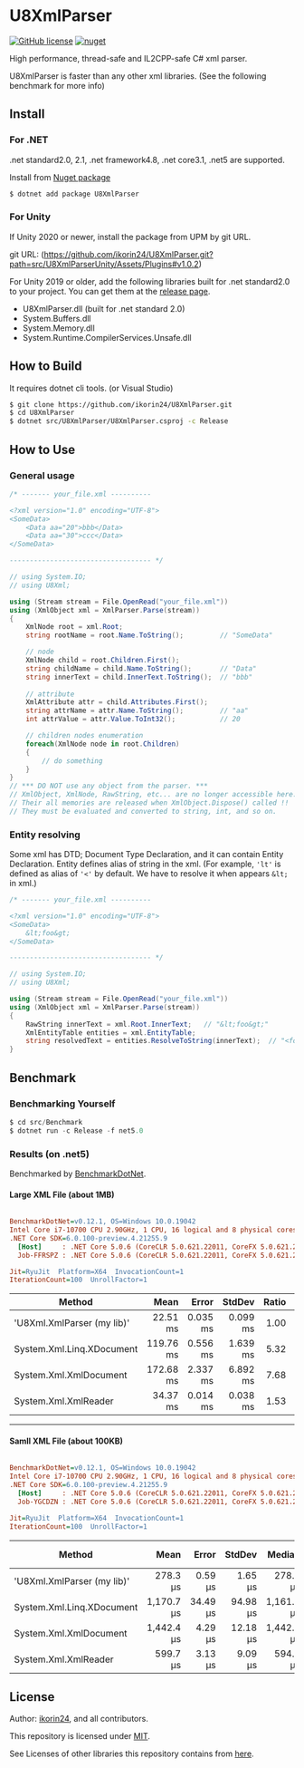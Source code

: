 # U8XmlParser

[![GitHub license](https://img.shields.io/github/license/ikorin24/U8XmlParser?color=FF8821)](https://github.com/ikorin24/U8XmlParser/blob/master/LICENSE)
[![nuget](https://img.shields.io/badge/nuget-v1.0.2-FF8821)](https://www.nuget.org/packages/U8XmlParser)

High performance, thread-safe and IL2CPP-safe C# xml parser.

U8XmlParser is faster than any other xml libraries. (See the following benchmark for more info)

## Install

### For .NET

.net standard2.0, 2.1, .net framework4.8, .net core3.1, .net5 are supported.

Install from [Nuget package](https://www.nuget.org/packages/U8XmlParser/)

```sh
$ dotnet add package U8XmlParser
```

### For Unity

If Unity 2020 or newer, install the package from UPM by git URL.

git URL: (https://github.com/ikorin24/U8XmlParser.git?path=src/U8XmlParserUnity/Assets/Plugins#v1.0.2)

For Unity 2019 or older, add the following libraries built for .net standard2.0 to your project.
You can get them at the [release page](https://github.com/ikorin24/U8XmlParser/releases).

- U8XmlParser.dll (built for .net standard 2.0)
- System.Buffers.dll
- System.Memory.dll
- System.Runtime.CompilerServices.Unsafe.dll

## How to Build

It requires dotnet cli tools. (or Visual Studio)

```sh
$ git clone https://github.com/ikorin24/U8XmlParser.git
$ cd U8XmlParser
$ dotnet src/U8XmlParser/U8XmlParser.csproj -c Release
```

## How to Use

### General usage

```cs
/* ------- your_file.xml ----------

<?xml version="1.0" encoding="UTF-8">
<SomeData>
    <Data aa="20">bbb</Data>
    <Data aa="30">ccc</Data>
</SomeData>

----------------------------------- */

// using System.IO;
// using U8Xml;

using (Stream stream = File.OpenRead("your_file.xml"))
using (XmlObject xml = XmlParser.Parse(stream))
{
    XmlNode root = xml.Root;
    string rootName = root.Name.ToString();         // "SomeData"

    // node
    XmlNode child = root.Children.First();
    string childName = child.Name.ToString();       // "Data"
    string innerText = child.InnerText.ToString();  // "bbb"
    
    // attribute
    XmlAttribute attr = child.Attributes.First();
    string attrName = attr.Name.ToString();         // "aa"
    int attrValue = attr.Value.ToInt32();           // 20

    // children nodes enumeration
    foreach(XmlNode node in root.Children)
    {
        // do something
    }
}
// *** DO NOT use any object from the parser. ***
// XmlObject, XmlNode, RawString, etc... are no longer accessible here.
// Their all memories are released when XmlObject.Dispose() called !!
// They must be evaluated and converted to string, int, and so on.
```

### Entity resolving

Some xml has DTD; Document Type Declaration, and it can contain Entity Declaration. Entity defines alias of string in the xml. (For example, `'lt'` is defined as alias of `'<'` by default. We have to resolve it when  appears `&lt;` in xml.)

```cs
/* ------- your_file.xml ----------

<?xml version="1.0" encoding="UTF-8">
<SomeData>
    &lt;foo&gt;
</SomeData>

----------------------------------- */

// using System.IO;
// using U8Xml;

using (Stream stream = File.OpenRead("your_file.xml"))
using (XmlObject xml = XmlParser.Parse(stream))
{
    RawString innerText = xml.Root.InnerText;   // "&lt;foo&gt;"
    XmlEntityTable entities = xml.EntityTable;
    string resolvedText = entities.ResolveToString(innerText);  // "<foo>"
}
```

## Benchmark

### Benchmarking Yourself

```cs
$ cd src/Benchmark
$ dotnet run -c Release -f net5.0
```

### Results (on .net5)

Benchmarked by [BenchmarkDotNet](https://github.com/dotnet/BenchmarkDotNet).

#### Large XML File (about 1MB)

``` ini

BenchmarkDotNet=v0.12.1, OS=Windows 10.0.19042
Intel Core i7-10700 CPU 2.90GHz, 1 CPU, 16 logical and 8 physical cores
.NET Core SDK=6.0.100-preview.4.21255.9
  [Host]     : .NET Core 5.0.6 (CoreCLR 5.0.621.22011, CoreFX 5.0.621.22011), X64 RyuJIT
  Job-FFRSPZ : .NET Core 5.0.6 (CoreCLR 5.0.621.22011, CoreFX 5.0.621.22011), X64 RyuJIT

Jit=RyuJit  Platform=X64  InvocationCount=1  
IterationCount=100  UnrollFactor=1  

```
|                     Method |      Mean |    Error |   StdDev | Ratio | RatioSD | Rank |      Gen 0 |     Gen 1 |     Gen 2 |  Allocated |
|--------------------------- |----------:|---------:|---------:|------:|--------:|-----:|-----------:|----------:|----------:|-----------:|
| &#39;U8Xml.XmlParser (my lib)&#39; |  22.51 ms | 0.035 ms | 0.099 ms |  1.00 |    0.00 |    1 |          - |         - |         - |       64 B |
|  System.Xml.Linq.XDocument | 119.76 ms | 0.556 ms | 1.639 ms |  5.32 |    0.08 |    3 |  7000.0000 | 4000.0000 | 1000.0000 | 51898640 B |
|     System.Xml.XmlDocument | 172.68 ms | 2.337 ms | 6.892 ms |  7.68 |    0.30 |    4 | 10000.0000 | 5000.0000 | 1000.0000 | 76709520 B |
|       System.Xml.XmlReader |  34.37 ms | 0.014 ms | 0.038 ms |  1.53 |    0.01 |    2 |          - |         - |         - |   132712 B |

---

#### Samll XML File (about 100KB)

``` ini

BenchmarkDotNet=v0.12.1, OS=Windows 10.0.19042
Intel Core i7-10700 CPU 2.90GHz, 1 CPU, 16 logical and 8 physical cores
.NET Core SDK=6.0.100-preview.4.21255.9
  [Host]     : .NET Core 5.0.6 (CoreCLR 5.0.621.22011, CoreFX 5.0.621.22011), X64 RyuJIT
  Job-YGCDZN : .NET Core 5.0.6 (CoreCLR 5.0.621.22011, CoreFX 5.0.621.22011), X64 RyuJIT

Jit=RyuJit  Platform=X64  InvocationCount=1  
IterationCount=100  UnrollFactor=1  

```
|                     Method |       Mean |    Error |   StdDev |     Median | Ratio | RatioSD | Rank | Gen 0 | Gen 1 | Gen 2 | Allocated |
|--------------------------- |-----------:|---------:|---------:|-----------:|------:|--------:|-----:|------:|------:|------:|----------:|
| &#39;U8Xml.XmlParser (my lib)&#39; |   278.3 μs |  0.59 μs |  1.65 μs |   278.4 μs |  1.00 |    0.00 |    1 |     - |     - |     - |      64 B |
|  System.Xml.Linq.XDocument | 1,170.7 μs | 34.49 μs | 94.98 μs | 1,161.3 μs |  4.21 |    0.34 |    3 |     - |     - |     - |  547336 B |
|     System.Xml.XmlDocument | 1,442.4 μs |  4.29 μs | 12.18 μs | 1,442.2 μs |  5.18 |    0.05 |    4 |     - |     - |     - |  796912 B |
|       System.Xml.XmlReader |   599.7 μs |  3.13 μs |  9.09 μs |   594.8 μs |  2.15 |    0.03 |    2 |     - |     - |     - |   29360 B |



## License

Author: [ikorin24](https://github.com/ikorin24), and all contributors.

This repository is licensed under [MIT](https://github.com/ikorin24/U8XmlParser/blob/master/LICENSE).

See Licenses of other libraries this repository contains from [here](https://github.com/ikorin24/U8XmlParser/blob/master/NOTICE.md).

